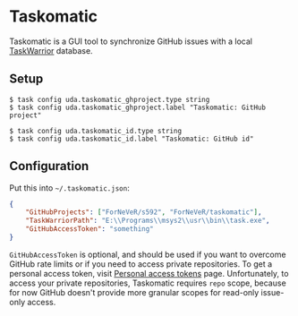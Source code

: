 Taskomatic
==========
Taskomatic is a GUI tool to synchronize GitHub issues with a local
[TaskWarrior][taskwarrior] database.

Setup
-----

```console
$ task config uda.taskomatic_ghproject.type string
$ task config uda.taskomatic_ghproject.label "Taskomatic: GitHub project"

$ task config uda.taskomatic_id.type string
$ task config uda.taskomatic_id.label "Taskomatic: GitHub id"
```

Configuration
-------------

Put this into `~/.taskomatic.json`:

```json
{
    "GitHubProjects": ["ForNeVeR/s592", "ForNeVeR/taskomatic"],
    "TaskWarriorPath": "E:\\Programs\\msys2\\usr\\bin\\task.exe",
    "GitHubAccessToken": "something"
}
```

`GitHubAccessToken` is optional, and should be used if you want to overcome
GitHub rate limits or if you need to access private repositories. To get a
personal access token, visit [Personal access tokens][tokens] page.
Unfortunately, to access your private repositories, Taskomatic requires `repo`
scope, because for now GitHub doesn't provide more granular scopes for
read-only issue-only access.

[taskwarrior]: https://taskwarrior.org/
[tokens]: https://github.com/settings/tokens
